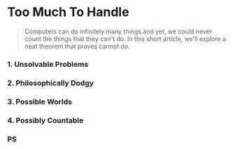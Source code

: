 
# Too Much To Handle

> Computers can do infinitely many things and yet, we could never count the things that they can't do. In this short article, we'll explore a neat theorem that proves cannot do.

### 1. Unsolvable Problems

### 2. Philosophically Dodgy


### 3. Possible Worlds


### 4.  Possibly Countable


### PS
